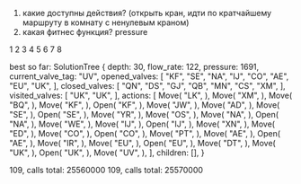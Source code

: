 1. какие доступны действия? (открыть кран, идти по кратчайшему маршруту в комнату с ненулевым краном)
2. какая фитнес функция? pressure

1 2 3 4 5 6 7 8


best so far: 
SolutionTree {
    depth: 30,
    flow_rate: 122,
    pressure: 1691,
    current_valve_tag: "UV",
    opened_valves: [
        "KF",
        "SE",
        "NA",
        "IJ",
        "CO",
        "AE",
        "EU",
        "UK",
    ],
    closed_valves: [
        "QN",
        "DS",
        "GJ",
        "QB",
        "MN",
        "CS",
        "XM",
    ],
    visited_valves: [
        "UK",
        "UK",
    ],
    actions: [
        Move(
            "LK",
        ),
        Move(
            "XM",
        ),
        Move(
            "BQ",
        ),
        Move(
            "KF",
        ),
        Open(
            "KF",
        ),
        Move(
            "JW",
        ),
        Move(
            "AD",
        ),
        Move(
            "SE",
        ),
        Open(
            "SE",
        ),
        Move(
            "YR",
        ),
        Move(
            "OS",
        ),
        Move(
            "NA",
        ),
        Open(
            "NA",
        ),
        Move(
            "WE",
        ),
        Move(
            "IJ",
        ),
        Open(
            "IJ",
        ),
        Move(
            "XN",
        ),
        Move(
            "ED",
        ),
        Move(
            "CO",
        ),
        Open(
            "CO",
        ),
        Move(
            "PT",
        ),
        Move(
            "AE",
        ),
        Open(
            "AE",
        ),
        Move(
            "IR",
        ),
        Move(
            "EU",
        ),
        Open(
            "EU",
        ),
        Move(
            "DT",
        ),
        Move(
            "UK",
        ),
        Open(
            "UK",
        ),
        Move(
            "UV",
        ),
    ],
    children: [],
}

109, calls total: 25560000
109, calls total: 25570000